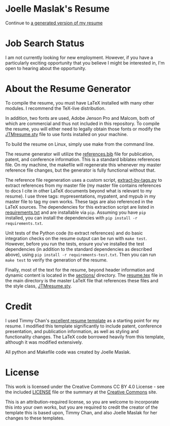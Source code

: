 # Joelle Maslak\'s Resume

Continue to [a generated version of my resume](resume.pdf)

# Job Search Status

I am not currently looking for new employment. However, if you have a
particularly exciting opportunity that you believe I might be interested
in, I'm open to hearing about the opportunity.

# About the Resume Generator

To compile the resume, you must have LaTeX installed with many other
modules. I recommend the TeX-live distribution.

In addition, two fonts are used, Adobe Jenson Pro and Malcom, both of
which are commercial and thus not included in this repository.  To compile the
resume, you will either need to legally obtain those fonts or modify the
[JTMresume.sty](https://github.com/jmaslak/resume/blob/main/JTMresume.sty)
file to use fonts installed on your machine.

To build the resume on Linux, simply use make from the command line.

The resume generator will utilize the
[references.bib](https://github.com/jmaslak/resume/blob/main/references.bib) file for
publication, patent, and conference information. This is a standard
biblatex references file. On my machine, the makefile will regenerate this
whenever my master reference file changes, but the generator is fully
functional without that.

The reference file regeneration uses a custom script, [extract-by-tags.py](https://github.com/jmaslak/resume/blob/main/extract-by-tags.py) to
extract references from my master file (my master file contains
references to docs I cite in other LaTeX documents beyond what is
relevant to my resume). I use three tags: mypresentations, mypatent, and
mypub in my master file to tag my own works.  These tags are also
referenced in the LaTeX sources. The dependencies for this extraction
script are listed in
[requirements.txt](https://github.com/jmaslak/resume/blob/requirements.txt)
and are installable via `pip`. Assuming you have `pip` installed, you
can install the dependencies with `pip install -r requirements.txt`.

Unit tests of the Python code (to extract references) and do basic
integration checks on the resume output can be run with `make test`.
However, before you run the tests, ensure you've installed the test
dependencies (in addition to the standard dependencies as described
above), using `pip install -r requirements-test.txt`. Then you can run
`make test` to verify the generation of the resume.

Finally, most of the text for the resume, beyond header information and
dynamic content is located in the
[sections/](https://github.com/jmaslak/resume/tree/main/sections) directory.
The [resume.tex](https://github.com/jmaslak/resume/blob/main/resume.tex) file
in the main directory is the master LaTeX file that
references these files and the style class,
[JTMresume.sty](https://github.com/jmaslak/resume/blob/main/JTMresume.sty).

# Credit

I used Timmy Chan's
[excellent resume template](https://www.overleaf.com/latex/templates/data-science-tech-resume-template/zcdmpfxrzjhv)
as a starting point for my resume. I modified this template
significantly to include patent, conference presentation, and publication
information, as well as styling and functionality changes. The LaTeX
code borrowed heavily from this template, although it was modified
extensively.

All python and Makefile code was created by Joelle Maslak.

# License

This work is licensed under the Creative Commons CC BY 4.0 License - see
the included
[LICENSE](https://github.com/jmaslak/resume/blob/main/LICENSE) file or
the summary at the [Creative Commons](https://creativecommons.org/licenses/by/4.0/)
site.

This is an attribution-required license, so you are welcome to
incorporate this into your own works, but you are required to credit
the creator of the template this is based upon, Timmy Chan, and also
Joelle Maslak for her changes to these templates.

